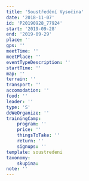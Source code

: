 ```yaml
---
title: 'Soustředění Vysočina'
date: '2018-11-07'
id: 'P20190928_77924'
start: '2019-09-28'
end: '2019-09-29'
place: ''
gps: ''
meetTime: ''
meetPlace: ''
eventTypeDescription: ''
startTime: ''
map: ''
terrain: ''
transport: ''
accomodation: ''
food: ''
leader: ''
type: 'S'
doWeOrganize: ''
trainingCamp:
    program: ''
    price: ''
    thingsToTake: ''
    return: ''
    signups: ''
template: soustredeni
taxonomy:
    skupina:
note: ''
---
```

